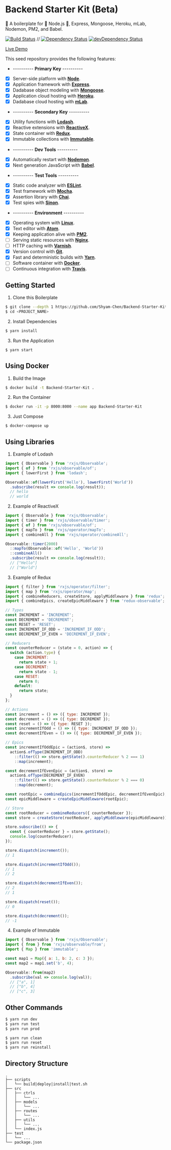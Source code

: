 # Backend Starter Kit (Beta)

:truck: A boilerplate for :star2: Node.js :star2:, Express, Mongoose, Heroku, mLab, Nodemon, PM2, and Babel.

[![Build Status](https://travis-ci.org/Shyam-Chen/Backend-Starter-Kit.svg?branch=master)](https://travis-ci.org/Shyam-Chen/Backend-Starter-Kit)
 //
[![Dependency Status](https://david-dm.org/Shyam-Chen/Backend-Starter-Kit.svg)](https://david-dm.org/Shyam-Chen/Backend-Starter-Kit)
[![devDependency Status](https://david-dm.org/Shyam-Chen/Backend-Starter-Kit/dev-status.svg)](https://david-dm.org/Shyam-Chen/Backend-Starter-Kit?type=dev)

[Live Demo](https://expressmongoose-live-demo.herokuapp.com/)

This seed repository provides the following features:
* ---------- **Primary Key** ----------
* [x] Server-side platform with [**Node**](https://nodejs.org/en/).
* [x] Application framework with [**Express**](http://expressjs.com/).
* [x] Dadabase object modeling with [**Mongoose**](http://mongoosejs.com/).
* [x] Application cloud hosting with [**Heroku**](https://www.heroku.com/).
* [x] Dadabase cloud hosting with [**mLab**](https://mlab.com/).
* ---------- **Secondary Key** ----------
* [x] Utility functions with [**Lodash**](https://lodash.com/).
* [x] Reactive extensions with [**ReactiveX**](http://reactivex.io/).
* [x] State container with [**Redux**](http://redux.js.org/).
* [x] Immutable collections with [**Immutable**](http://facebook.github.io/immutable-js/).
* ---------- **Dev Tools** ----------
* [x] Automatically restart with [**Nodemon**](https://github.com/remy/nodemon).
* [x] Next generation JavaScript with [**Babel**](https://github.com/babel/babel).
* ---------- **Test Tools** ----------
* [x] Static code analyzer with [**ESLint**](https://github.com/eslint/eslint).
* [x] Test framework with [**Mocha**](https://github.com/mochajs/mocha).
* [x] Assertion library with [**Chai**](https://github.com/chaijs/chai).
* [x] Test spies with [**Sinon**](https://github.com/sinonjs/sinon).
* ---------- **Environment** ----------
* [x] Operating system with [**Linux**](https://github.com/torvalds/linux).
* [x] Text editor with [**Atom**](https://github.com/atom/atom).
* [x] Keeping application alive with [**PM2**](https://github.com/Unitech/pm2).
* [ ] Serving static resources with [**Nginx**](https://github.com/nginx/nginx).
* [ ] HTTP caching with [**Varnish**](https://github.com/varnishcache/varnish-cache).
* [x] Version control with [**Git**](https://github.com/git/git).
* [x] Fast and deterministic builds with [**Yarn**](https://github.com/yarnpkg/yarn).
* [ ] Software container with [**Docker**](https://github.com/docker/docker).
* [ ] Continuous integration with [**Travis**](https://github.com/travis-ci/travis-ci).

## Getting Started

1) Clone this Boilerplate
```bash
$ git clone --depth 1 https://github.com/Shyam-Chen/Backend-Starter-Kit.git <PROJECT_NAME>
$ cd <PROJECT_NAME>
```

2) Install Dependencies
```bash
$ yarn install
```

3) Run the Application
```bash
$ yarn start
```

## Using Docker

1) Build the Image
```bash
$ docker build -t Backend-Starter-Kit .
```

2) Run the Container
```bash
$ docker run -it -p 8000:8000 --name app Backend-Starter-Kit
```

3) Just Compose
```bash
$ docker-compose up
```

## Using Libraries

1) Example of Lodash
```js
import { Observable } from 'rxjs/Observable';
import { of } from 'rxjs/observable/of';
import { lowerFirst } from 'lodash';

Observable::of(lowerFirst('Hello'), lowerFirst('World'))
  .subscribe(result => console.log(result));
  // hello
  // world
```

2) Example of ReactiveX
```js
import { Observable } from 'rxjs/Observable';
import { timer } from 'rxjs/observable/timer';
import { of } from 'rxjs/observable/of';
import { mapTo } from 'rxjs/operator/mapTo';
import { combineAll } from 'rxjs/operator/combineAll';

Observable::timer(2000)
  ::mapTo(Observable::of('Hello', 'World'))
  ::combineAll()
  .subscribe(result => console.log(result));
  // ["Hello"]
  // ["World"]
```

3) Example of Redux
```js
import { filter } from 'rxjs/operator/filter';
import { map } from 'rxjs/operator/map';
import { combineReducers, createStore, applyMiddleware } from 'redux';
import { combineEpics, createEpicMiddleware } from 'redux-observable';

// Types
const INCREMENT = 'INCREMENT';
const DECREMENT = 'DECREMENT';
const RESET = 'RESET';
const INCREMENT_IF_ODD = 'INCREMENT_IF_ODD';
const DECREMENT_IF_EVEN = 'DECREMENT_IF_EVEN';

// Reducers
const counterReducer = (state = 0, action) => {
  switch (action.type) {
    case INCREMENT:
      return state + 1;
    case DECREMENT:
      return state - 1;
    case RESET:
      return 0;
    default:
      return state;
  }
};

// Actions
const increment = () => ({ type: INCREMENT });
const decrement = () => ({ type: DECREMENT });
const reset = () => ({ type: RESET });
const incrementIfOdd = () => ({ type: INCREMENT_IF_ODD });
const decrementIfEven = () => ({ type: DECREMENT_IF_EVEN });

// Epics
const incrementIfOddEpic = (action$, store) =>
  action$.ofType(INCREMENT_IF_ODD)
    ::filter(() => store.getState().counterReducer % 2 === 1)
    ::map(increment);

const decrementIfEvenEpic = (action$, store) =>
  action$.ofType(DECREMENT_IF_EVEN)
    ::filter(() => store.getState().counterReducer % 2 === 0)
    ::map(decrement);

const rootEpic = combineEpics(incrementIfOddEpic, decrementIfEvenEpic);
const epicMiddleware = createEpicMiddleware(rootEpic);

// Store
const rootReducer = combineReducers({ counterReducer });
const store = createStore(rootReducer, applyMiddleware(epicMiddleware));

store.subscribe(() => {
  const { counterReducer } = store.getState();
  console.log(counterReducer);
});

store.dispatch(increment());
// 1

store.dispatch(incrementIfOdd());
// 1
// 2

store.dispatch(decrementIfEven());
// 2
// 1

store.dispatch(reset());
// 0

store.dispatch(decrement());
// -1
```

4) Example of Immutable
```js
import { Observable } from 'rxjs/Observable';
import { from } from 'rxjs/observable/from';
import { Map } from 'immutable';

const map1 = Map({ a: 1, b: 2, c: 3 });
const map2 = map1.set('b', 4);

Observable::from(map2)
  .subscribe(val => console.log(val));
  // ["a", 1]
  // ["b", 4]
  // ["c", 3]
```

## Other Commands

```bash
$ yarn run dev
$ yarn run test
$ yarn run prod

$ yarn run clean
$ yarn run reset
$ yarn run reinstall
```

## Directory Structure

```
.
├── scripts
│   └── build|deploy|install|test.sh
├── src
│   ├── ctrls
│   │   └── ...
│   ├── models
│   │   └── ...
│   ├── routes
│   │   └── ...
│   ├── utils
│   │   └── ...
│   └── index.js
├── test
│   └── ...
└── package.json
```
